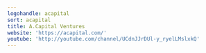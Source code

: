 ```yaml
---
logohandle: acapital
sort: acapital
title: A.Capital Ventures
website: 'https://acapital.com/'
youtube: 'http://youtube.com/channel/UCdnJJrDUl-y_ryelLMslxkQ'
---
```

